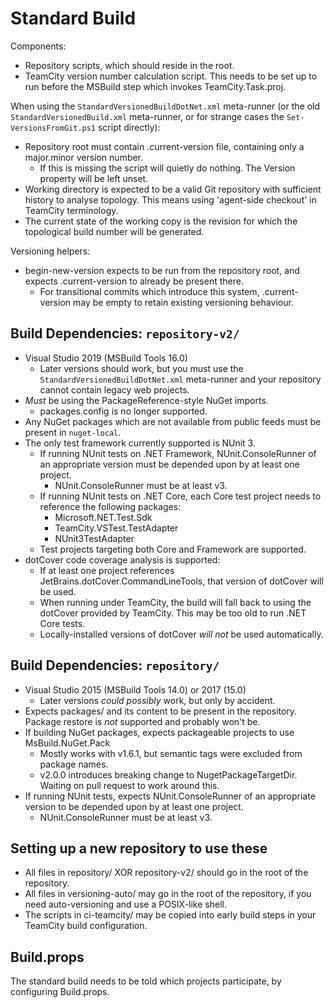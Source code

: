 # Standard Build

Components:
* Repository scripts, which should reside in the root.
* TeamCity version number calculation script. This needs to be set up to run before the MSBuild step which invokes TeamCity.Task.proj.

When using the `StandardVersionedBuildDotNet.xml` meta-runner (or the old `StandardVersionedBuild.xml` meta-runner, or for strange cases the `Set-VersionsFromGit.ps1` script directly):
* Repository root must contain .current-version file, containing only a major.minor version number.
  * If this is missing the script will quietly do nothing. The Version property will be left unset.
* Working directory is expected to be a valid Git repository with sufficient history to analyse topology. This means using 'agent-side checkout' in TeamCity terminology.
* The current state of the working copy is the revision for which the topological build number will be generated.

Versioning helpers:
* begin-new-version expects to be run from the repository root, and expects .current-version to already be present there.
  * For transitional commits which introduce this system, .current-version may be empty to retain existing versioning behaviour.

## Build Dependencies: `repository-v2/`

* Visual Studio 2019 (MSBuild Tools 16.0)
  * Later versions should work, but you must use the `StandardVersionedBuildDotNet.xml` meta-runner and your repository cannot contain legacy web projects.
* *Must* be using the PackageReference-style NuGet imports.
  * packages.config is no longer supported.
* Any NuGet packages which are not available from public feeds must be present in `nuget-local`.
* The only test framework currently supported is NUnit 3.
  * If running NUnit tests on .NET Framework, NUnit.ConsoleRunner of an appropriate version must be depended upon by at least one project.
    * NUnit.ConsoleRunner must be at least v3.
  * If running NUnit tests on .NET Core, each Core test project needs to reference the following packages:
    * Microsoft.NET.Test.Sdk
    * TeamCity.VSTest.TestAdapter
    * NUnit3TestAdapter
  * Test projects targeting both Core and Framework are supported.
* dotCover code coverage analysis is supported:
  * If at least one project references JetBrains.dotCover.CommandLineTools, that version of dotCover will be used.
  * When running under TeamCity, the build will fall back to using the dotCover provided by TeamCity. This may be too old to
    run .NET Core tests.
  * Locally-installed versions of dotCover *will not* be used automatically.

## Build Dependencies: `repository/`

* Visual Studio 2015 (MSBuild Tools 14.0) or 2017 (15.0)
  * Later versions *could possibly* work, but only by accident.
* Expects packages/ and its content to be present in the repository. Package restore is *not* supported and probably won't be.
* If building NuGet packages, expects packageable projects to use MsBuild.NuGet.Pack
  * Mostly works with v1.6.1, but semantic tags were excluded from package names.
  * v2.0.0 introduces breaking change to NugetPackageTargetDir. Waiting on pull request to work around this.
* If running NUnit tests, expects NUnit.ConsoleRunner of an appropriate version to be depended upon by at least one project.
  * NUnit.ConsoleRunner must be at least v3.

## Setting up a new repository to use these

* All files in repository/ XOR repository-v2/ should go in the root of the repository.
* All files in versioning-auto/ may go in the root of the repository, if you need auto-versioning and use a POSIX-like shell.
* The scripts in ci-teamcity/ may be copied into early build steps in your TeamCity build configuration.

## Build.props

The standard build needs to be told which projects participate, by configuring Build.props.

